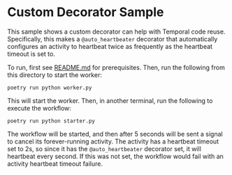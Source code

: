 # Custom Decorator Sample

This sample shows a custom decorator can help with Temporal code reuse. Specifically, this makes a `@auto_heartbeater`
decorator that automatically configures an activity to heartbeat twice as frequently as the heartbeat timeout is set to.

To run, first see [README.md](../README#usage) for prerequisites. Then, run the following from this directory to start the
worker:

    poetry run python worker.py

This will start the worker. Then, in another terminal, run the following to execute the workflow:

    poetry run python starter.py

The workflow will be started, and then after 5 seconds will be sent a signal to cancel its forever-running activity.
The activity has a heartbeat timeout set to 2s, so since it has the `@auto_heartbeater` decorator set, it will heartbeat
every second. If this was not set, the workflow would fail with an activity heartbeat timeout failure.